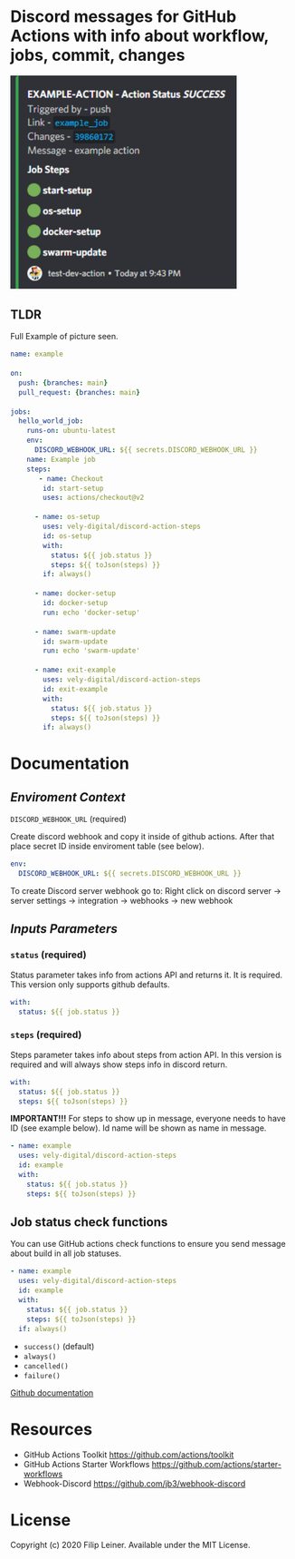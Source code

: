 # Discord messages for GitHub Actions with info about workflow, jobs,  commit, changes


<img src="./docs/images/example-success.png" width="400" title="Slack Example #1">

## TLDR
Full Example of picture seen.

```yaml
name: example

on:
  push: {branches: main}
  pull_request: {branches: main}

jobs:
  hello_world_job:
    runs-on: ubuntu-latest
    env:
      DISCORD_WEBHOOK_URL: ${{ secrets.DISCORD_WEBHOOK_URL }}
    name: Example job
    steps:
       - name: Checkout
        id: start-setup
        uses: actions/checkout@v2

      - name: os-setup
        uses: vely-digital/discord-action-steps
        id: os-setup
        with:
          status: ${{ job.status }}
          steps: ${{ toJson(steps) }}
        if: always()
      
      - name: docker-setup
        id: docker-setup
        run: echo 'docker-setup'
        
      - name: swarm-update
        id: swarm-update
        run: echo 'swarm-update'

      - name: exit-example
        uses: vely-digital/discord-action-steps 
        id: exit-example
        with:
          status: ${{ job.status }}
          steps: ${{ toJson(steps) }}
        if: always()

```

# Documentation

## *Enviroment Context*

`DISCORD_WEBHOOK_URL` (required)

Create discord webhook and copy it inside of github actions. After that place secret ID inside enviroment table (see below). 


```yaml
env:
  DISCORD_WEBHOOK_URL: ${{ secrets.DISCORD_WEBHOOK_URL }}
```

To create Discord server webhook go to: Right click on discord server -> server settings -> integration -> webhooks -> new webhook

## *Inputs Parameters*

### `status` (required)

Status parameter takes info from actions API and returns it. It is required. This version only supports github defaults. 

```yaml
with:
  status: ${{ job.status }}
```

### `steps` (required)

Steps parameter takes info about steps from action API. In this version is required and will always show steps info in discord return.

```yaml
with:
  status: ${{ job.status }}
  steps: ${{ toJson(steps) }}
```

**IMPORTANT!!!** For steps to show up in message, everyone needs to have ID (see example below). Id name will be shown as name in message.

```yaml
- name: example
  uses: vely-digital/discord-action-steps
  id: example
  with:
    status: ${{ job.status }}
    steps: ${{ toJson(steps) }}
```

## Job status check functions

You can use GitHub actions check functions to ensure you send message about build in all job statuses.

```yaml
- name: example
  uses: vely-digital/discord-action-steps
  id: example
  with:
    status: ${{ job.status }}
    steps: ${{ toJson(steps) }}
  if: always()
```

* `success()` (default)
* `always()`
* `cancelled()`
* `failure()`

[Github documentation](https://docs.github.com/en/free-pro-team@latest/actions/reference/context-and-expression-syntax-for-github-actions#job-status-check-functions)

# Resources

* GitHub Actions Toolkit https://github.com/actions/toolkit
* GitHub Actions Starter Workflows https://github.com/actions/starter-workflows
* Webhook-Discord https://github.com/jb3/webhook-discord

# License
Copyright (c) 2020 Filip Leiner. Available under the MIT License.
